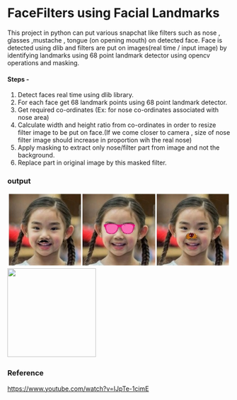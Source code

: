 # FaceFilters using Facial Landmarks

This project in python can put various snapchat like filters such as nose , glasses ,mustache , tongue (on opening mouth) on detected face. 
Face is detected using dlib and filters are put on images(real time / input image) by identifying landmarks using 68 point landmark detector using opencv operations and masking.<br>

#### Steps -
1. Detect faces real time using dlib library.
2. For each face get 68 landmark points using 68 point landmark detector.
3. Get required co-ordinates (Ex: for nose co-ordinates associated with nose area)
4. Calculate width and height ratio from co-ordinates in order to resize filter image to be put on face.(If we come closer to camera , size of nose filter image should increase in proportion wih the real nose)
5. Apply masking to extract only nose/filter part from image and not the background.
6. Replace part in original image by this masked filter.

### output
![output image](Output/Output.jpg)
<img src="Output/Output.gif" width="200" height="200">

### Reference 
https://www.youtube.com/watch?v=IJpTe-1cimE

